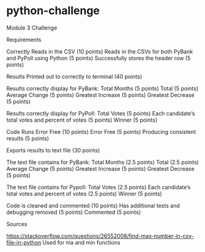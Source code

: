 # python-challenge
Module 3 Challenge

Requirements

Correctly Reads in the CSV (10 points)
Reads in the CSVs for both PyBank and PyPoll using Python (5 points)
Successfully stores the header row (5 points)

Results Printed out to correctly to terminal (40 points)

Results correctly display for PyBank:
Total Months (5 points)
Total (5 points)
Average Change (5 points)
Greatest Increase (5 points)
Greatest Decrease (5 points)

Results correctly display for PyPoll:
Total Votes (5 points)
Each candidate’s total votes and percent of votes (5 points)
Winner (5 points)

Code Runs Error Free (10 points)
Error Free (5 points)
Producing consistent results (5 points)

Exports results to text file (30 points)

The text file contains for PyBank:
Total Months (2.5 points)
Total (2.5 points)
Average Change (5 points)
Greatest Increase (5 points)
Greatest Decrease (5 points)

The text file contains for Pypoll:
Total Votes (2.5 points)
Each candidate’s total votes and percent of votes (2.5 points)
Winner (5 points)

Code is cleaned and commented (10 points)
Has additional tests and debugging removed (5 points)
Commented (5 points)

Sources

https://stackoverflow.com/questions/26552008/find-max-number-in-csv-file-in-python
Used for ma and min functions
